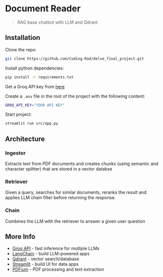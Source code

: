 # Document Reader

> RAG base chatbot with LLM and Qdrant

## Installation

Clone the repo:

```sh
git clone https://github.com/Coding-Rod/delve_final_project.git
```

Install python dependencies:

```sh
pip install -r requirements.txt
```

Get a Groq API key from [here](https://groq.com/)

Create a `.env` file in the root of the project with the following content:

```sh
GROQ_API_KEY="YOUR API KEY"
```

Start project:

```sh
streamlit run src/app.py
```

## Architecture

<!-- TODO: Add architecture diagram -->

### Ingestor

Extracts text from PDF documents and creates chunks (using semantic and character splitter) that are stored in a vector databse

### Retriever

Given a query, searches for similar documents, reranks the result and applies LLM chain filter before returning the response.

### Chain

Combines the LLM with the retriever to answer a given user question

## More Info

- [Groq API](https://groq.com/) - fast inference for mutliple LLMs
- [LangChain](https://www.langchain.com/) - build LLM-powered apps
- [Qdrant](https://qdrant.tech/) - vector search/database
- [Streamlit](https://streamlit.io/) - build UI for data apps
- [PDFium](https://pdfium.googlesource.com/pdfium/) - PDF processing and text extraction
